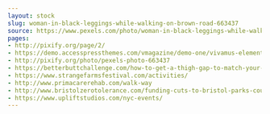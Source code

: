 ```yaml
---
layout: stock
slug: woman-in-black-leggings-while-walking-on-brown-road-663437
source: https://www.pexels.com/photo/woman-in-black-leggings-while-walking-on-brown-road-663437/
pages:
- http://pixify.org/page/2/
- https://demo.accesspressthemes.com/vmagazine/demo-one/vivamus-elementum-semper-nisi-aenean-vulputate/
- http://pixify.org/photo/pexels-photo-663437
- https://betterbuttchallenge.com/how-to-get-a-thigh-gap-to-match-your-perfect-butt/girl-walking-thigh-gap/
- https://www.strangefarmsfestival.com/activities/
- http://www.primacarerehab.com/walk-way
- http://www.bristolzerotolerance.com/funding-cuts-to-bristol-parks-could-affect-the-safety-of-women-and-girls/
- https://www.upliftstudios.com/nyc-events/
---
```

